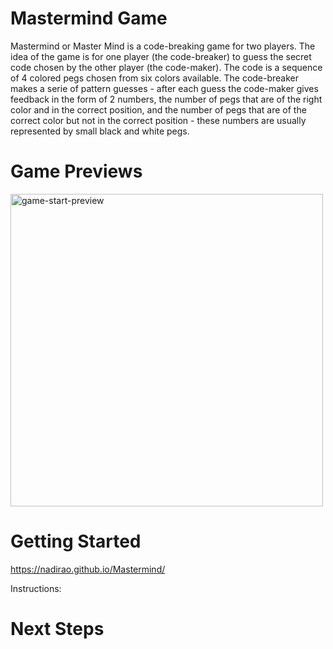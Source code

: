 # Mastermind Game

Mastermind or Master Mind is a code-breaking game for two players. The idea of the game is for one player (the code-breaker) to guess the secret code chosen by the other player (the code-maker). The code is a sequence of 4 colored pegs chosen from six colors available. The code-breaker makes a serie of pattern guesses - after each guess the code-maker gives feedback in the form of 2 numbers, the number of pegs that are of the right color and in the correct position, and the number of pegs that are of the correct color but not in the correct position - these numbers are usually represented by small black and white pegs.



# Game Previews

<img src="img/wireframe.heic" width="500px" alt="game-start-preview">

# Getting Started

https://nadirao.github.io/Mastermind/

Instructions: 

# Next Steps
